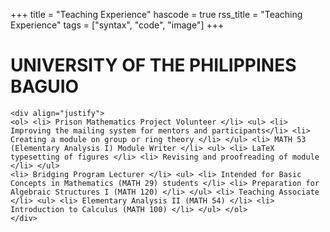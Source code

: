+++
title = "Teaching Experience"
hascode = true
rss_title = "Teaching Experience"
tags = ["syntax", "code", "image"]
+++

# UNIVERSITY OF THE PHILIPPINES BAGUIO

~~~
<div align="justify">
<ol> <li> Prison Mathematics Project Volunteer </li> <ul> <li> Improving the mailing system for mentors and participants</li> <li> Creating a module on group or ring theory </li> </ul> <li> MATH 53 (Elementary Analysis I) Module Writer </li> <ul> <li> LaTeX typesetting of figures </li> <li> Revising and proofreading of module </li> </ul> 
<li> Bridging Program Lecturer </li> <ul> <li> Intended for Basic Concepts in Mathematics (MATH 29) students </li> <li> Preparation for Algebraic Structures I (MATH 120) </li> </ul> <li> Teaching Associate </li> <ul> <li> Elementary Analysis II (MATH 54) </li> <li> Introduction to Calculus (MATH 100) </li> </ul> </ol>
</div>
~~~
